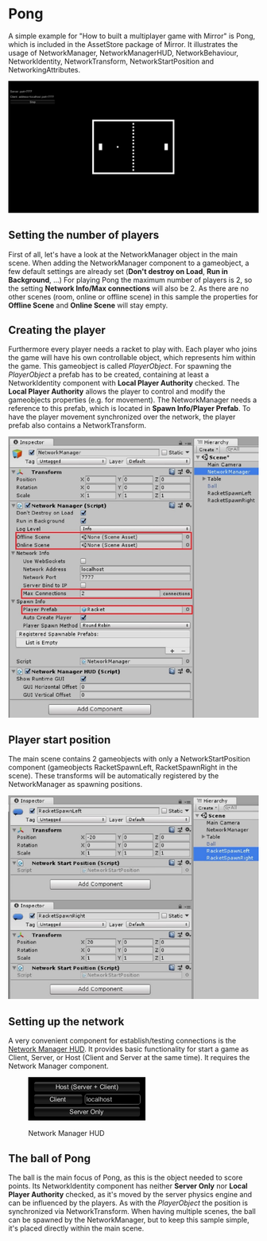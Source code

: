 # Pong

A simple example for "How to built a multiplayer game with Mirror" is Pong, which is included in the AssetStore package of Mirror. It illustrates the usage of NetworkManager, NetworkManagerHUD, NetworkBehaviour, NetworkIdentity, NetworkTransform, NetworkStartPosition and NetworkingAttributes.

![](<../../.gitbook/assets/image (81).png>)

## Setting the number of players <a href="#setting-the-number-of-players" id="setting-the-number-of-players"></a>

First of all, let's have a look at the NetworkManager object in the main scene. When adding the NetworkManager component to a gameobject, a few default settings are already set (**Don't destroy on Load**, **Run in Background**, ...) For playing Pong the maximum number of players is 2, so the setting **Network Info/Max connections** will also be 2. As there are no other scenes (room, online or offline scene) in this sample the properties for **Offline Scene** and **Online Scene** will stay empty.

## Creating the player <a href="#creating-the-player" id="creating-the-player"></a>

Furthermore every player needs a racket to play with. Each player who joins the game will have his own controllable object, which represents him within the game. This gameobject is called _PlayerObject_. For spawning the _PlayerObject_ a prefab has to be created, containing at least a NetworkIdentity component with **Local Player Authority** checked. The **Local Player Authority** allows the player to control and modify the gameobjects properties (e.g. for movement). The NetworkManager needs a reference to this prefab, which is located in **Spawn Info/Player Prefab**. To have the player movement synchronized over the network, the player prefab also contains a NetworkTransform.

![](<../../.gitbook/assets/image (58).png>)

## Player start position <a href="#player-start-position" id="player-start-position"></a>

The main scene contains 2 gameobjects with only a NetworkStartPosition component (gameobjects RacketSpawnLeft, RacketSpawnRight in the scene). These transforms will be automatically registered by the NetworkManager as spawning positions.

![](<../../.gitbook/assets/image (34).png>)

## Setting up the network <a href="#setting-up-the-network" id="setting-up-the-network"></a>

A very convenient component for establish/testing connections is the [Network Manager HUD](../components/network-manager-hud.md). It provides basic functionality for start a game as Client, Server, or Host (Client and Server at the same time). It requires the Network Manager component.

<figure><img src="../../.gitbook/assets/image (35) (1).png" alt=""><figcaption><p>Network Manager HUD</p></figcaption></figure>

## The ball of Pong <a href="#the-ball-of-pong" id="the-ball-of-pong"></a>

The ball is the main focus of Pong, as this is the object needed to score points. Its NetworkIdentity component has neither **Server Only** nor **Local Player Authority** checked, as it's moved by the server physics engine and can be influenced by the players. As with the _PlayerObject_ the position is synchronized via NetworkTransform. When having multiple scenes, the ball can be spawned by the NetworkManager, but to keep this sample simple, it's placed directly within the main scene.
